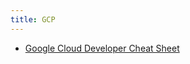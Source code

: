 ```yaml
---
title: GCP
---
```


- [Google Cloud Developer Cheat Sheet](https://googlecloudcheatsheet.withgoogle.com/)
